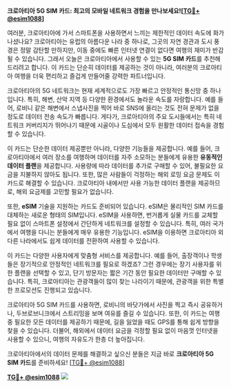 **크로아티아 5G SIM 카드: 최고의 모바일 네트워크 경험을 만나보세요![[TG💪+ @esim1088](https://t.me/s/esim1088)]**

여러분, 크로아티아에 가서 스마트폰을 사용하면서 느끼는 제한적인 데이터 속도에 화가 나셨나요? 크로아티아는 유럽의 아름다운 나라 중 하나로, 그곳의 자연 경관과 도시 풍경은 정말 감탄할 만하지만, 이동 중에도 빠른 인터넷 연결이 없다면 여행의 재미가 반감될 수 있습니다. 그래서 오늘은 크로아티아에서 사용할 수 있는 **5G SIM 카드**를 추천해드리려고 합니다. 이 카드는 단순히 데이터를 제공하는 것이 아니라, 여러분의 크로아티아 여행을 더욱 편리하고 즐겁게 만들어줄 강력한 파트너입니다.

크로아티아의 5G 네트워크는 현재 세계적으로도 가장 빠르고 안정적인 통신망 중 하나입니다. 특히, 해변, 산악 지역 등 다양한 환경에서도 놀라운 속도를 자랑합니다. 예를 들어, 로비니 같은 해변에서 스냅사진을 찍어 바로 SNS에 올리는 것도 전혀 문제가 없을 정도로 데이터 전송 속도가 빠릅니다. 게다가, 크로아티아의 주요 도시들에서는 특히 네트워크 커버리지가 뛰어나기 때문에 시골이나 도심에서 모두 원활한 데이터 접속을 경험할 수 있습니다.

이 카드는 단순한 데이터 제공뿐만 아니라, 다양한 기능들을 제공합니다. 예를 들어, 크로아티아에서 여러 장소를 여행하며 데이터를 자주 소모하는 분들에게 유용한 **유동적인 데이터 플랜**을 제공합니다. 사용량에 따라 데이터를 추가로 구매할 수 있어, 불필요한 요금을 지불하지 않아도 됩니다. 또한, 많은 사람들이 걱정하는 해외 로밍 요금 문제도 이 카드로 해결할 수 있습니다. 크로아티아 내에서만 사용 가능한 데이터 플랜을 제공하므로, 해외 요금제를 고민할 필요가 없습니다.

또한, **eSIM** 기술을 지원하는 카드도 준비되어 있습니다. eSIM은 물리적인 SIM 카드를 대체하는 새로운 형태의 SIM입니다. eSIM을 사용하면, 번거롭게 실물 카드를 교체할 필요 없이 스마트폰 설정에서 간단하게 네트워크를 설정할 수 있습니다. 특히, 여러 국가에서 여행을 다니는 분들에게 매우 유용한 기능입니다. eSIM을 이용하면 크로아티아 외 다른 나라에서도 쉽게 데이터를 전환하여 사용할 수 있습니다.

이 카드는 다양한 사용자에게 맞춤형 서비스를 제공합니다. 예를 들어, 출장객이나 학생들은 장기적으로 안정적인 네트워크를 필요로 하겠죠? 그런 경우에는 장기 사용자를 위한 플랜을 선택할 수 있고, 단기 방문자는 짧은 기간 동안 필요한 데이터만 구매할 수 있습니다. 특히, 크로아티아는 관광객들이 많이 찾는 나라이기 때문에, 관광객을 위한 특별한 프로모션도 진행되고 있습니다.

크로아티아 5G SIM 카드를 사용하면, 로비니의 바닷가에서 사진을 찍고 즉시 공유하거나, 두브로브니크에서 스트리밍을 보며 여유를 즐길 수 있습니다. 또한, 이 카드는 여행 중 필요한 모든 데이터를 제공하기 때문에, 길을 잃었을 때도 GPS를 통해 쉽게 방향을 찾을 수 있습니다. 더불어, 해외에서 데이터 요금을 걱정할 필요 없이 마음껏 인터넷을 사용할 수 있으니, 여행의 자유도가 한층 더 높아집니다.

크로아티아에서의 데이터 문제를 해결하고 싶으신 분들은 지금 바로 **크로아티아 5G SIM 카드**를 준비하세요! [[TG💪+ @esim1088](https://t.me/s/esim1088)]

**[TG💪+ @esim1088](https://t.me/s/esim1088) ![](https://i.postimg.cc/Y0z9fWf4/image.png)**